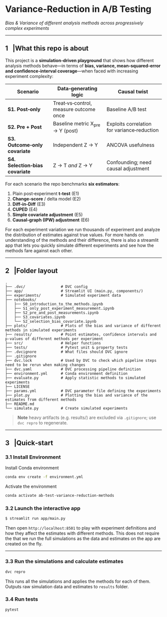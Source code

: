 # Variance‑Reduction in A/B Testing

*Bias & Variance of different analysis methods across progressively complex experiments*

---

## 1 ▕ What this repo is about

This project is a **simulation‑driven playground** that shows how different analysis methods behave—in terms of **bias, variance, mean‑squared‑error and confidence‑interval coverage**—when faced with increasing experiment complexity:

| Scenario                         | Data‑generating logic                      | Causal twist                                |
| -------------------------------- | ------------------------------------------ | ------------------------------------------- |
| **S1. Post‑only**                | Treat‑vs‑control, measure outcome once     | Baseline A/B test                           |
| **S2. Pre + Post**               | Baseline metric X<sub>pre</sub> → Y (post) | Exploits correlation for variance‑reduction |
| **S3. Outcome‑only covariate**   | Independent Z → Y                          | ANCOVA usefulness                           |
| **S4. Selection‑bias covariate** | Z → T *and* Z → Y                          | Confounding; need causal adjustment         |

For each scenario the repo benchmarks **six estimators**:

1. Plain post‑experiment **t‑test** (E1)
2. **Change‑score** / delta model (E2)
3. **Diff‑in‑Diff** (E3)
4. **CUPED** (E4)
5. **Simple covariate adjustment** (E5)
6. **Causal‑graph (IPW) adjustment** (E6)

For each experiment variation we run thousands of experiment and analyze the distribution of estimates against true values.
For more hands on understanding of the methods and their difference, there is also a streamlit app that lets you quickly simulate
different experiments and see how the methods fare against each other.

---

## 2 ▕ Folder layout

```text
.
├── .dvc/                # DVC config
├── app/                 # Streamlit UI (main.py, components/)
├── experiments/         # Simulated experiment data
├── notebooks/
│   ├── S0_introduction_to_the_methods.ipynb
│   ├── S1_only_post_experiment_measurement.ipynb
│   ├── S2_pre_and_post_measurements.ipynb
│   ├── S3_covariates.ipynb
│   └── S2_selection_bias_covariate.ipynb
├── plots/               # Plots of the bias and variance of different methods in simulated experiments
├── results/             # Point estimates, confidence intervals and p-values of different methods per experiment
├── src/                 # Helper functions
├── tests/               # Pytest unit & property tests
├── .dvcignore           # What files should DVC ignore
├── .gitignore
├── dvc.lock             # Used by DVC to check which pipeline steps need to be rerun when making changes
├── dvc.yaml             # DVC processing pipeline definition
├── environment.yml      # Conda environment definition
├── evaluate.py          # Apply statistic methods to simulated experiments
├── LICENSE
├── params.yml           # DVC parameter file defining the experiments
├── plot.py              # Plotting the bias and variance of the estimates from different methods
├── README.md
└── simulate.py          # Create simulated experiments
```

> **Note** heavy artifacts (e.g. results/) are excluded via `.gitignore`; use `dvc repro` to regenerate.

---

## 3 ▕ Quick‑start

### 3.1 Install Environment

Install Conda environment
```bash
conda env create -f environment.yml
```

Activate the environment
```bash
conda activate ab-test-variance-reduction-methods
```

### 3.2 Launch the interactive app

```bash
$ streamlit run app/main.py
```

Then open `http://localhost:8501` to play with experiment definitions and how they affect the estimates with different methods. This does not require the that we run the full simulations as the data and estimates on the app are created on the fly.

---

### 3.3 Run the simulations and calculate estimates

```bash
dvc repro
```

This runs all the simulations and applies the methods for each of them. Outputs raw simulation data and estimates to `results` folder.

### 3.4 Run tests

```bash
pytest
```

